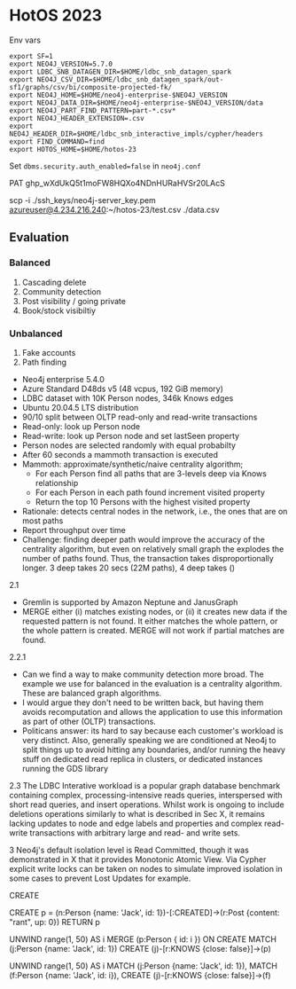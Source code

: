 # HotOS 2023


Env vars
```
export SF=1
export NEO4J_VERSION=5.7.0
export LDBC_SNB_DATAGEN_DIR=$HOME/ldbc_snb_datagen_spark
export NEO4J_CSV_DIR=$HOME/ldbc_snb_datagen_spark/out-sf1/graphs/csv/bi/composite-projected-fk/
export NEO4J_HOME=$HOME/neo4j-enterprise-$NEO4J_VERSION
export NEO4J_DATA_DIR=$HOME/neo4j-enterprise-$NEO4J_VERSION/data
export NEO4J_PART_FIND_PATTERN=part-*.csv*
export NEO4J_HEADER_EXTENSION=.csv
export NEO4J_HEADER_DIR=$HOME/ldbc_snb_interactive_impls/cypher/headers
export FIND_COMMAND=find
export HOTOS_HOME=$HOME/hotos-23
```

Set `dbms.security.auth_enabled=false` in `neo4j.conf`

PAT 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

scp -i ./ssh_keys/neo4j-server_key.pem azureuser@4.234.216.240:~/hotos-23/test.csv ./data.csv

## Evaluation 

### Balanced 

1. Cascading delete 
2. Community detection 
3. Post visibility / going private
4. Book/stock visibiltiy 

### Unbalanced 

1. Fake accounts 
2. Path finding 


* Neo4j enterprise 5.4.0
* Azure Standard D48ds v5 (48 vcpus, 192 GiB memory)
* LDBC dataset with 10K Person nodes, 346k Knows edges
* Ubuntu 20.04.5 LTS distribution
* 90/10 split between OLTP read-only and read-write transactions
* Read-only: look up Person node
* Read-write: look up Person node and set lastSeen property
* Person nodes are selected randomly with equal probabilty 
* After 60 seconds a mammoth transaction is executed 
* Mammoth: approximate/synthetic/naive centrality algorithm;
    * For each Person find all paths that are 3-levels deep via Knows relationship
    * For each Person in each path found increment visited property
    * Return the top 10 Persons with the highest visited property
* Rationale: detects central nodes in the network, i.e., the ones that are on most paths
* Report throughput over time
* Challenge: finding deeper path would improve the accuracy of the centrality algorithm, but even on relatively small graph the explodes the number of paths found. Thus, the transaction takes disproportionally longer. 3 deep takes 20 secs (22M paths), 4 deep takes ()

2.1 
* Gremlin is supported by Amazon Neptune and JanusGraph
* MERGE either (i) matches existing nodes, or (ii) it creates new data if the requested pattern is not found. It either matches the whole pattern, or the whole pattern is created. MERGE will not work if partial matches are found.

2.2.1
* Can we find a way to make community detection more broad. The example we use for balanced in the evaluation is a centrality algorithm. These are balanced graph algorithms. 
* I would argue they don't need to be written back, but having them avoids recomputation and allows the application to use this information as part of other (OLTP) transactions.
* Politicans answer: its hard to say because each customer's workload is very distinct. Also, generally speaking we are conditioned at Neo4j to split things up to avoid hitting any boundaries, and/or running the heavy stuff on dedicated read replica in clusters, or dedicated instances running the GDS library 

2.3
The LDBC Interative workload is a popular graph database benchmark containing complex,
processing-intensive reads queries, interspersed with short read queries, and insert operations. Whilst work is ongoing to include deletions operations similarly to what is described in Sec X, it remains lacking updates to node and edge labels and properties and  complex read-write transactions with arbitrary large and read- and write sets.

3
Neo4j's default isolation level is Read Committed, though it was demonstrated in X that it provides Monotonic Atomic View. Via Cypher explicit write locks can be taken on nodes to simulate improved isolation in some cases to prevent Lost Updates for example.

CREATE 

CREATE p = (n:Person {name: 'Jack', id: 1})-[:CREATED]->(r:Post {content: "rant", up: 0})
RETURN p

UNWIND range(1, 50) AS i
MERGE (p:Person { id: i })
ON CREATE
MATCH (j:Person {name: 'Jack', id: 1})
CREATE (j)-[r:KNOWS {close: false}]->(p)

UNWIND range(1, 50) AS i
MATCH (j:Person {name: 'Jack', id: 1}), MATCH (f:Person {name: 'Jack', id: i}), 
CREATE (j)-[r:KNOWS {close: false}]->(f)

